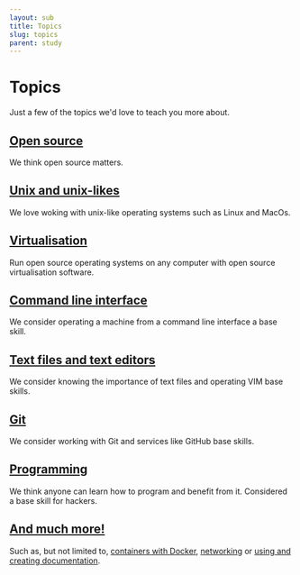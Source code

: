 ```yaml
---
layout: sub
title: Topics
slug: topics
parent: study
---
```

# Topics

Just a few of the topics we'd love to teach you more about.

## [Open source](/study/open-source)
We think open source matters.

## [Unix and unix-likes](/study/unix)
We love woking with unix-like operating systems such as Linux and MacOs.

## [Virtualisation](/study/virtualisation)
Run open source operating systems on any computer with open source virtualisation software.

## [Command line interface](/study/cli)
We consider operating a machine from a command line interface a base skill.

## [Text files and text editors](/study/text)
We consider knowing the importance of text files and operating VIM base skills.

## [Git](/study/git)
We consider working with Git and services like GitHub base skills.

## [Programming](/study/programming)
We think anyone can learn how to program and benefit from it. Considered a base skill for hackers.

## [And much more!](https://github.com/Opensource-Academy/courses)
Such as, but not limited to, [containers with Docker](https://github.com/Opensource-Academy/docker), [networking](https://github.com/Opensource-Academy/networking) or [using and creating documentation](https://github.com/Opensource-Academy/documentation).

